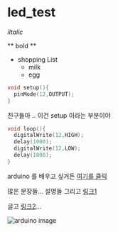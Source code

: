 # led_test


*iltalic*

** bold **

* shopping List
  * milk
  * egg
  
  
```cpp
void setup(){
  pinMode(12,OUTPUT);
}
```

친구들아 .. 이건 setup 이라는 부분이야


```cpp
void loop(){
  digitalWrite(12,HIGH);
  delay(1000);
  digitalWrite(12,LOW);
  delay(1000);
}

```


[링크1]:http://www.naver.com
[링크2]:http://www.google.com

arduino 를 배우고 싶거든 [여기를 클릭](http://www.arduino.cc)

많은 문장들... 설명들 그리고 [링크1]

글고 [링크2]...

![arduino image](https://store-cdn.arduino.cc/usa/catalog/product/cache/1/image/1040x660/604a3538c15e081937dbfbd20aa60aad/a/0/a000066_featured_4.jpg)
